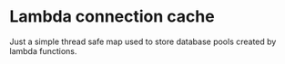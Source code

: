# Lambda connection cache

Just a simple thread safe map used to store database pools created by lambda functions.
